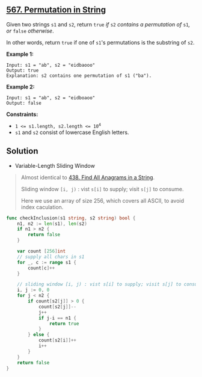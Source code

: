 ## [567. Permutation in String](https://leetcode.com/problems/permutation-in-string/)


Given two strings `s1` and `s2`, return `true` _if_ `s2` _contains a permutation of_ `s1`_, or_ `false` _otherwise_.

In other words, return `true` if one of `s1`'s permutations is the substring of `s2`.

**Example 1:**

```
Input: s1 = "ab", s2 = "eidbaooo"
Output: true
Explanation: s2 contains one permutation of s1 ("ba").
```

**Example 2:**

```
Input: s1 = "ab", s2 = "eidboaoo"
Output: false
```

**Constraints:**

*   <code>1 <= s1.length, s2.length <= 10<sup>4</sup></code>
*   `s1` and `s2` consist of lowercase English letters.



## Solution

- Variable-Length Sliding Window

> Almost identical to [438. Find All Anagrams in a String](https://leetcode.com/problems/find-all-anagrams-in-a-string/). 
>
> Sliding window `[i, j)` : vist `s[i]` to supply; visit `s[j]` to consume.
>
> Here we use an array of size 256, which covers all ASCII, to avoid index caculation.

```go
func checkInclusion(s1 string, s2 string) bool {
    n1, n2 := len(s1), len(s2)
    if n1 > n2 {
        return false
    }

    var count [256]int
    // supply all chars in s1
    for _, c := range s1 {
        count[c]++
    }

    // sliding window [i, j) : vist s[i] to supply; visit s[j] to consume
    i, j := 0, 0
    for j < n2 {
        if count[s2[j]] > 0 {
            count[s2[j]]--
            j++
            if j-i == n1 {
                return true
            }
        } else {
            count[s2[i]]++
            i++
        }
    }
    return false
}
```